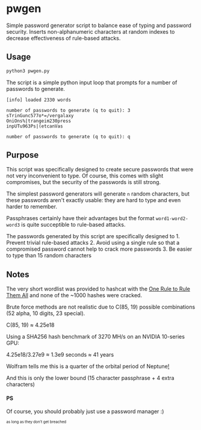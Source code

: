# pwgen

Simple password generator script to balance ease of typing and password security.
Inserts non-alphanumeric characters at random indexes to decrease effectiveness of rule-based attacks.

## Usage

```py
python3 pwgen.py
```

The script is a simple python input loop that prompts for a number of passwords to generate.

```
[info] loaded 2330 words

number of passwords to generate (q to quit): 3
sTrinGunc577o*=/vergalaxy
OniOns%|trangeim230press
inpUTu963Ps|(etcanVas

number of passwords to generate (q to quit): q
```

## Purpose

This script was specifically designed to create secure passwords that were not very inconvenient to type. Of course, this comes with slight compromises, but the security of the passwords is still strong.

The simplest password generators will generate `n` random characters, but these passwords aren't exactly usable: they are hard to type and even harder to remember.

Passphrases certainly have their advantages but the format `word1-word2-word3` is quite succeptible to rule-based attacks.

The passwords generated by this script are specifically designed to
	1. Prevent trivial rule-based attacks
	2. Avoid using a single rule so that a compromised password cannot help to crack more passwords
	3. Be easier to type than 15 random characters

## Notes

The very short wordlist was provided to hashcat with the [One Rule to Rule Them All](https://github.com/NotSoSecure/password_cracking_rules) and none of the ~1000 hashes were cracked.

Brute force methods are not realistic due to C(85, 19) possible combinations (52 alpha, 10 digits, 23 special).

C(85, 19) ≈ 4.25e18

Using a SHA256 hash benchmark of 3270 MH/s on an NVIDIA 10-series GPU:

4.25e18/3.27e9 ≈ 1.3e9 seconds ≈ 41 years

Wolfram tells me this is a quarter of the orbital period of Neptune[!](https://www.wolframalpha.com/input?i=1.29969418960244648318042813455657492354740061162079510703363+%C3%97+10%5E9+seconds)

And this is only the lower bound (15 character passphrase + 4 extra characters)


#### PS

Of course, you should probably just use a password manager :)

<sub><sup>as long as they don't get breached</sup></sub>
